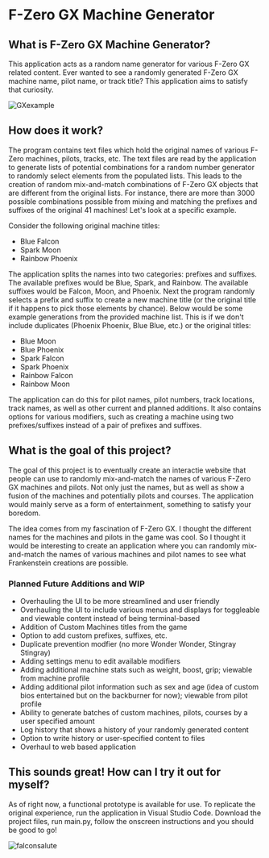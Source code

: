 # F-Zero GX Machine Generator

## What is F-Zero GX Machine Generator?
This application acts as a random name generator for various F-Zero GX related content. Ever wanted to see a randomly generated F-Zero GX machine name, pilot name, or track title? This application aims to satisfy that curiosity.

![GXexample](https://github.com/Lehgace/F-Zero-GX-Machine-Generator/assets/122835808/0172f8b3-0a4c-4564-a5a4-e3ab7727aea4)

## How does it work?
The program contains text files which hold the original names of various F-Zero machines, pilots, tracks, etc. The text files are read by the application to generate lists of potential combinations for a random number generator to randomly select elements from the populated lists. This leads to the creation of random mix-and-match combinations of F-Zero GX objects that are different from the original lists. For instance, there are more than 3000 possible combinations possible from mixing and matching the prefixes and suffixes of the original 41 machines! Let's look at a specific example. 

Consider the following original machine titles: 
* Blue Falcon
* Spark Moon
* Rainbow Phoenix

The application splits the names into two categories: prefixes and suffixes. The available prefixes would be Blue, Spark, and Rainbow. The available suffixes would be Falcon, Moon, and Phoenix.
Next the program randomly selects a prefix and suffix to create a new machine title (or the original title if it happens to pick those elements by chance). Below would be some example generations from the provided machine list. This is if we don't include duplicates (Phoenix Phoenix, Blue Blue, etc.) or the original titles:
* Blue Moon
* Blue Phoenix
* Spark Falcon
* Spark Phoenix
* Rainbow Falcon
* Rainbow Moon

The application can do this for pilot names, pilot numbers, track locations, track names, as well as other current and planned additions. It also contains options for various modifiers, such as creating a machine using two prefixes/suffixes instead of a pair of prefixes and suffixes.

## What is the goal of this project?
The goal of this project is to eventually create an interactie website that people can use to randomly mix-and-match the names of various F-Zero GX machines and pilots. Not only just the names, but as well as show a fusion of the machines and potentially pilots and courses. The application would mainly serve as a form of entertainment, something to satisfy your boredom. 

The idea comes from my fascination of F-Zero GX. I thought the different names for the machines and pilots in the game was cool. So I thought it would be interesting to create an application where you can randomly mix-and-match the names of various machines and pilot names to see what Frankenstein creations are possible.

### Planned Future Additions and WIP
* Overhauling the UI to be more streamlined and user friendly
* Overhauling the UI to include various menus and displays for toggleable and viewable content instead of being terminal-based
* Addition of Custom Machines titles from the game
* Option to add custom prefixes, suffixes, etc.
* Duplicate prevention modfier (no more Wonder Wonder, Stingray Stingray)
* Adding settings menu to edit available modifiers
* Adding additional machine stats such as weight, boost, grip; viewable from machine profile
* Adding additional pilot information such as sex and age (idea of custom bios entertained but on the backburner for now); viewable from pilot profile
* Ability to generate batches of custom machines, pilots, courses by a user specified amount
* Log history that shows a history of your randomly generated content
* Option to write history or user-specified content to files
* Overhaul to web based application

## This sounds great! How can I try it out for myself?
As of right now, a functional prototype is available for use. To replicate the original experience, run the application in Visual Studio Code. Download the project files, run main.py, follow the onscreen instructions and you should be good to go!

![falconsalute](https://github.com/Lehgace/F-Zero-GX-Machine-Generator/assets/122835808/2850884b-28fe-41bc-a28a-a54f7b4066ae)

